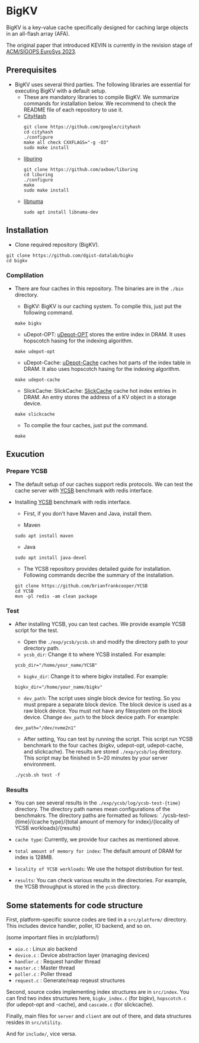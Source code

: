 # BigKV
BigKV is a key-value cache specifically designed for caching large objects in an all-flash array (AFA).

The original paper that introduced KEVIN is currently in the revision stage of [ACM/SIGOPS EuroSys 2023](https://2023.eurosys.org/).

## Prerequisites
* BigKV uses several third parties. The following libraries are essential for executing BigKV with a default setup.
  * These are mandatory libraries to compile BigKV. We summarize commands for installation below. We recommend to check the README file of each repository to use it.
  * [CityHash](https://github.com/google/cityhash)
	```
	git clone https://github.com/google/cityhash
	cd cityhash
	./configure
	make all check CXXFLAGS="-g -O3"
	sudo make install
	```
  * [liburing](https://github.com/axboe/liburing)
	```
	git clone https://github.com/axboe/liburing
	cd liburing
	./configure
	make
	sudo make install
	```
  * [libnuma](https://github.com/numactl/numactl)
	```
	sudo apt install libnuma-dev
	```

## Installation

* Clone required repository (BigKV).

```
git clone https://github.com/dgist-datalab/bigkv
cd bigkv
```

### Complilation

* There are four caches in this repository. The binaries are in the `./bin` directory.
  * BigKV: BigKV is our caching system. To complie this, just put the following command.

  ```
  make bigkv
  ```

  * uDepot-OPT: [uDepot-OPT](https://www.usenix.org/conference/fast19/presentation/kourtis) stores the entire index in DRAM. It uses hopscotch hasing for the indexing algorithm.

  ```
  make udepot-opt
  ```

  * uDepot-Cache: [uDepot-Cache](https://www.usenix.org/conference/fast19/presentation/kourtis) caches hot parts of the index table in DRAM. It also uses hopscotch hasing for the indexing algorithm.

  ```
  make udepot-cache
  ```

  * SlickCache: SlickCache: [SlickCache](http://bit.csc.lsu.edu/~fchen/publications/papers/socc18.pdf) cache hot index entries in DRAM. An entry stores the address of a KV object in a storage device.

  ```
  make slickcache
  ```
	
  * To complie the four caches, just put the command.
  ```
  make
  ```
  
## Exucution

### Prepare YCSB

* The default setup of our caches support redis protocols. We can test the cache server with [YCSB](https://github.com/brianfrankcooper/YCSB) benchmark with redis interface.

* Installing [YCSB](https://github.com/brianfrankcooper/YCSB/tree/master/redis) benchmark with redis interface.

  * First, if you don't have Maven and Java, install them.

  * Maven

  ```
  sudo apt install maven
  ```

  * Java

  ```
  sudo apt install java-devel
  ```
	
  * The YCSB repository provides detailed guide for installation. Following commands decribe the summary of the installation.

  ```
  git clone https://github.com/brianfrankcooper/YCSB
  cd YCSB
  mvn -pl redis -am clean package
  ```

### Test

* After installing YCSB, you can test caches. We provide example YCSB script for the test.

  * Open the `./exp/ycsb/ycsb.sh` and modify the directory path to your directory path.

  - `ycsb_dir`: Change it to where YCSB installed. For example:

  ```
  ycsb_dir="/home/your_name/YCSB"
  ```

  - `bigkv_dir`: Change it to where bigkv installed. For example:

  ```
  bigkv_dir="/home/your_name/bigkv"
  ```

  - `dev_path`: The script uses single block device for testing. So you must prepare a separate block device. The block device is used as a raw block device. You must not have any filesystem on the block device. Change `dev_path` to the block device path. For example:

  ```
  dev_path="/dev/nvme2n1"
  ```

  * After setting, You can test by running the script. This script run YCSB benchmark to the four caches (bigkv, udepot-opt, udepot-cache, and slickcache). The results are stored `./exp/ycsb/log` directory. This script may be finished in 5~20 minutes by your server environment.

  ```
  ./ycsb.sh test -f
  ```

### Results

  * You can see several results in the `./exp/ycsb/log/ycsb-test-{time}` directory. The directory path names mean configurations of the benchmakrs. The directory paths are formatted as follows: `./ycsb-test-{time}/{cache type}/{total amount of memory for index}/{locality of YCSB workloads}/{results}
	
  - `cache type`: Currently, we provide four caches as mentioned above.

  - `total amount of memory for index`: The default amount of DRAM for index is 128MB.

  - `locality of YCSB workloads`: We use the hotspot distribution for test.

  - `results`: You can check various results in the directories. For example, the YCSB throughput is stored in the `ycsb` directory.

## Some statements for code structure

First, platform-specific source codes are tied in a `src/platform/` directory.
This includes device handler, poller, IO backend, and so on.

(some important files in src/platform/)
- `aio.c`     : Linux aio backend
- `device.c`  : Device abstraction layer (managing devices)
- `handler.c` : Request handler thread
- `master.c`  : Master thread
- `poller.c`  : Poller thread
- `request.c` : Generate/reap reqeust structures


Second, source codes implementing index structures are in `src/index`.
You can find two index structures here, `bigkv_index.c` (for bigkv), `hopscotch.c` (for udepot-opt and -cache), and `cascade.c` (for slickcache).

Finally, main files for `server` and `client` are out of there, and data structures resides in `src/utility`.

And for `include/`, vice versa.
